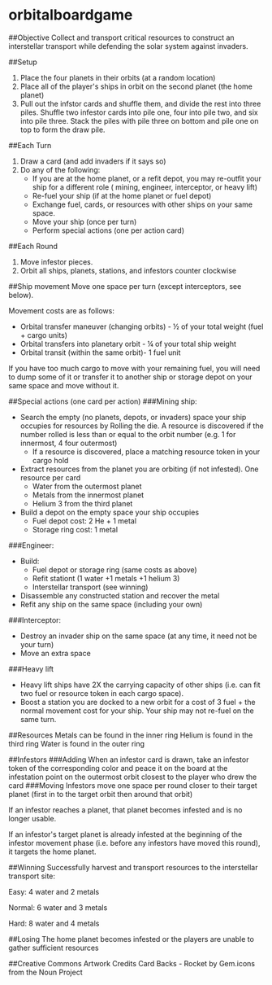 # orbitalboardgame

##Objective 
Collect and transport critical resources to construct an interstellar transport while defending the solar system against invaders. 

##Setup 
1. Place the four planets in their orbits (at a random location) 
1. Place all of the player's ships in orbit on the second planet (the home planet) 
1. Pull out the infstor cards and shuffle them, and divide the rest into three piles. Shuffle two infestor cards into pile one, four into pile two, and six into pile three. Stack the piles with pile three on bottom and pile one on top to form the draw pile. 

##Each Turn  
1. Draw a card (and add invaders if it says so) 
1. Do any of the following:
    * If you are at the home planet, or a refit depot, you may re-outfit your ship for a different role ( mining, engineer, interceptor, or heavy lift) 
    * Re-fuel your ship (if at the home planet or fuel depot) 
    * Exchange fuel, cards, or resources with other ships on your same space. 
    * Move your ship (once per turn)
    * Perform special actions (one per action card)

##Each Round 
1. Move infestor pieces. 
1. Orbit all ships, planets, stations, and infestors counter clockwise 

##Ship movement 
Move one space per turn (except interceptors, see below).

Movement costs are as follows: 
* Orbital transfer maneuver (changing orbits) - ½ of your total weight (fuel + cargo units) 
* Orbital transfers into planetary orbit - ¼ of your total ship weight 
* Orbital transit (within the same orbit)- 1 fuel unit 

If you have too much cargo to move with your remaining fuel, you will need to dump some of it or transfer it to another ship or storage depot on your same space and move without it.  

##Special actions (one card per action) 
###Mining ship:  
* Search the empty (no planets, depots, or invaders) space your ship occupies for resources by Rolling the die. A resource is discovered if the number rolled is less than or equal to the orbit number (e.g. 1 for innermost, 4 four outermost)  
    * If a resource is discovered, place a matching resource token in your cargo hold
* Extract resources from the planet you are orbiting (if not infested). One resource per card 
    * Water from the outermost planet 
    * Metals from the innermost planet 
    * Helium 3 from the third planet 
* Build a depot on the empty space your ship occupies  
    * Fuel depot cost: 2 He + 1 metal 
    * Storage ring cost: 1 metal 

###Engineer: 
* Build: 
    * Fuel depot or storage ring (same costs as above)
    * Refit stationt (1 water +1 metals +1 helium 3)
    * Interstellar transport (see winning) 
* Disassemble any constructed station and recover the metal
* Refit any ship on the same space (including your own) 

###Interceptor:  
* Destroy an invader ship on the same space (at any time, it need not be your turn) 
* Move an extra space 

###Heavy lift
* Heavy lift ships have 2X the carrying capacity of other ships (i.e. can fit two fuel or resource token in each cargo space).
* Boost a station you are docked to a new orbit for a cost of 3 fuel + the normal movement cost for your ship.  Your ship may not re-fuel on the same turn.

##Resources 
Metals can be found in the inner ring 
Helium is found in the third ring 
Water is found in the outer ring 

##Infestors
###Adding
When an infestor card is drawn, take an infestor token of the corresponding color and peace it on the board at the infestation point on the outermost orbit closest to the player who drew the card
###Moving
Infestors move one space per round closer to their target planet (first in to the target orbit then around that orbit) 

If an infestor reaches a planet, that planet becomes infested and is no longer usable. 

If an infestor's target planet is already infested at the beginning of the infestor movement phase (i.e. before any infestors have moved this round), it targets the home planet.

##Winning 
Successfully harvest and transport resources to the interstellar transport site: 

Easy: 4 water and 2 metals 

Normal: 6 water and 3 metals  

Hard: 8 water and 4 metals  

##Losing 
The home planet becomes infested or the players are unable to gather sufficient resources 


##Creative Commons Artwork Credits
Card Backs - Rocket by Gem.icons from the Noun Project
